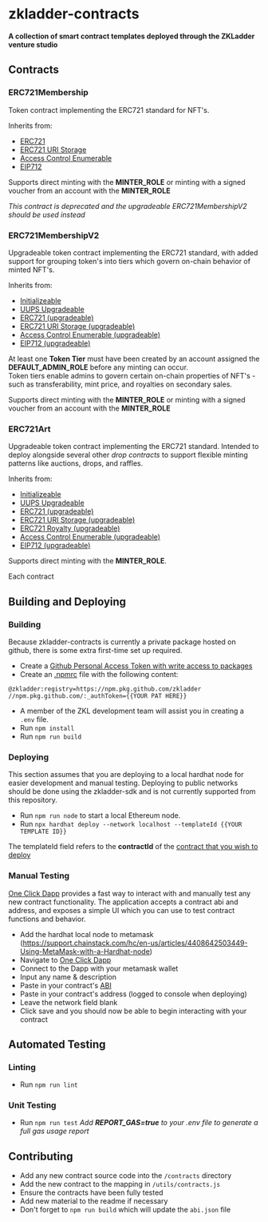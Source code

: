 # zkladder-contracts
**A collection of smart contract templates deployed through the ZKLadder venture studio**

## Contracts

### ERC721Membership
Token contract implementing the ERC721 standard for NFT's.  

Inherits from:
- [ERC721](https://docs.openzeppelin.com/contracts/4.x/api/token/erc721#ERC721)
- [ERC721 URI Storage](https://docs.openzeppelin.com/contracts/4.x/api/token/erc721#ERC721URIStorage)
- [Access Control Enumerable](https://docs.openzeppelin.com/contracts/4.x/api/access#AccessControlEnumerable)
- [EIP712](https://docs.openzeppelin.com/contracts/4.x/api/utils#EIP712)
  

Supports direct minting with the **MINTER_ROLE** or minting with a signed voucher from an account with the **MINTER_ROLE**  
  

*This contract is deprecated and the upgradeable ERC721MembershipV2 should be used instead*


### ERC721MembershipV2
Upgradeable token contract implementing the ERC721 standard, with added support for grouping token's into tiers which govern on-chain behavior of minted NFT's.  

Inherits from:
- [Initializeable](https://docs.openzeppelin.com/contracts/4.x/api/proxy#Initializable)
- [UUPS Upgradeable](https://docs.openzeppelin.com/contracts/4.x/api/proxy#UUPSUpgradeable)
- [ERC721 (upgradeable)](https://docs.openzeppelin.com/contracts/4.x/api/token/erc721#ERC721)
- [ERC721 URI Storage (upgradeable)](https://docs.openzeppelin.com/contracts/4.x/api/token/erc721#ERC721URIStorage)
- [Access Control Enumerable (upgradeable)](https://docs.openzeppelin.com/contracts/4.x/api/access#AccessControlEnumerable)
- [EIP712 (upgradeable)](https://docs.openzeppelin.com/contracts/4.x/api/utils#EIP712)
  
At least one **Token Tier** must have been created by an account assigned the **DEFAULT_ADMIN_ROLE** before any minting can occur.  
Token tiers enable admins to govern certain on-chain properties of NFT's - such as transferability, mint price, and royalties on secondary sales.  

Supports direct minting with the **MINTER_ROLE** or minting with a signed voucher from an account with the **MINTER_ROLE**  

### ERC721Art
Upgradeable token contract implementing the ERC721 standard. Intended to deploy alongside several other *drop contracts* to support flexible minting patterns like auctions, drops, and raffles.

Inherits from:
- [Initializeable](https://docs.openzeppelin.com/contracts/4.x/api/proxy#Initializable)
- [UUPS Upgradeable](https://docs.openzeppelin.com/contracts/4.x/api/proxy#UUPSUpgradeable)
- [ERC721 (upgradeable)](https://docs.openzeppelin.com/contracts/4.x/api/token/erc721#ERC721)
- [ERC721 URI Storage (upgradeable)](https://docs.openzeppelin.com/contracts/4.x/api/token/erc721#ERC721URIStorage)
- [ERC721 Royalty (upgradeable)](https://docs.openzeppelin.com/contracts/4.x/api/token/erc721#ERC721Royalty)
- [Access Control Enumerable (upgradeable)](https://docs.openzeppelin.com/contracts/4.x/api/access#AccessControlEnumerable)
- [EIP712 (upgradeable)](https://docs.openzeppelin.com/contracts/4.x/api/utils#EIP712)
  
Supports direct minting with the **MINTER_ROLE**.  

Each contract

## Building and Deploying
### Building
Because zkladder-contracts is currently a private package hosted on github, there is some extra first-time set up required. 

- Create a [Github Personal Access Token with write access to packages](https://docs.github.com/en/authentication/keeping-your-account-and-data-secure/creating-a-personal-access-token)
- Create an [.npmrc](https://docs.npmjs.com/cli/v8/configuring-npm/npmrc) file with the following content:
```
@zkladder:registry=https://npm.pkg.github.com/zkladder
//npm.pkg.github.com/:_authToken={{YOUR PAT HERE}}
```
- A member of the ZKL development team will assist you in creating a `.env` file.
- Run `npm install`
- Run `npm run build`

### Deploying
This section assumes that you are deploying to a local hardhat node for easier development and manual testing. Deploying to public networks should be done using the zkladder-sdk and is not currently supported from this repository.

- Run `npm run node` to start a local Ethereum node.
- Run `npx hardhat deploy --network localhost --templateId {{YOUR TEMPLATE ID}}`

The templateId field refers to the **contractId** of the [contract that you wish to deploy](https://github.com/ZKLadder/zkladder-contracts/blob/main/utils/contracts.js)


### Manual Testing
[One Click Dapp](https://oneclickdapp.com/) provides a fast way to interact with and manually test any new contract functionality. The application accepts a contract abi and address, and exposes a simple UI which you can use to test contract functions and behavior.

- Add the hardhat local node to metamask (https://support.chainstack.com/hc/en-us/articles/4408642503449-Using-MetaMask-with-a-Hardhat-node)
- Navigate to [One Click Dapp](https://oneclickdapp.com/new)
- Connect to the Dapp with your metamask wallet
- Input any name & description
- Paste in your contract's [ABI](https://github.com/ZKLadder/zkladder-contracts/blob/main/abi.json)
- Paste in your contract's address (logged to console when deploying)
- Leave the network field blank
- Click save and you should now be able to begin interacting with your contract

## Automated Testing
### Linting
- Run `npm run lint`

### Unit Testing
- Run `npm run test`
*Add **REPORT_GAS=true** to your .env file to generate a full gas usage report*

## Contributing
- Add any new contract source code into the `/contracts` directory
- Add the new contract to the mapping in `/utils/contracts.js`
- Ensure the contracts have been fully tested
- Add new material to the readme if necessary
- Don't forget to `npm run build` which will update the `abi.json` file